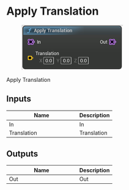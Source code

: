 # Apply Translation

<div align="left" data-full-width="false"><figure><img src="../../../api/Point/Apply_Translation.png" alt=""><figcaption></figcaption></figure></div>

Apply Translation

## Inputs

<table><thead><tr><th width="170">Name</th><th>Description</th></tr></thead><tbody><tr><td>In</td><td>In</td></tr><tr><td>Translation</td><td>Translation</td></tr></tbody></table>

## Outputs

<table><thead><tr><th width="170">Name</th><th>Description</th></tr></thead><tbody><tr><td>Out</td><td>Out</td></tr></tbody></table>
